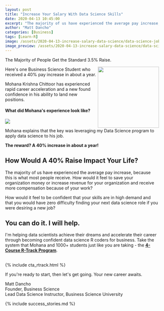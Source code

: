 ```yaml
---
layout: post
title: "Increase Your Salary With Data Science Skills"
date: 2020-04-13 10:45:00
excerpt: "The majority of us have experienced the average pay increase, because this is what most people receive. How would it feel to save your organization money or increase revenue for your organization and receive more compensation because of your work?"
author: "Matt Dancho"
categories: [Business]
tags: [Learn-R]
image: /assets/2020-04-13-increase-salary-data-science/data-science-job-offer.jpg
image_preview: /assets/2020-04-13-increase-salary-data-science/data-science-job-offer-preview.jpg
---
```


The Majority of People Get the Standard 3.5% Raise.

<img src="/assets/2020-04-13-increase-salary-data-science/Mohana-data-science.png" align="right" style="border:0; box-shadow:none; height:200px; width:200px;">

Here's one Business Science Student who received a 40% pay increase in about a year.

Mohana Krishna Chittoor has experienced rapid career acceleration and a new found confidence in his ability to land new positions.


#### What did Mohana's experience look like?

<img src="/assets/2020-04-13-increase-salary-data-science/Mohana-increse-salary-messages.png" align="center">

Mohana explains that the key was leveraging my Data Science program to apply data science to his job. 

__The reward? A 40% increase in about a year!__


## How Would A 40% Raise Impact Your Life?

The majority of us have experienced the average pay increase, because this is what most people receive. How would it feel to save your organization money or increase revenue for your organization and receive more compensation because of your work?

How would it feel to be confident that your skills are in high demand and that you would have zero difficulty finding your next data science role if you were desiring a new job?

## You can do it. I will help. 

I'm helping data scientists achieve their dreams and accelerate their career through becoming confident data science R coders for business. Take the system that Mohana and 1000+ students just like you are taking - the [__4-Course R-Track Program__](https://university.business-science.io/p/4-course-bundle-machine-learning-and-web-applications-r-track-101-102-201-202a/?coupon_code=ds4b15). 

<br>
{% include cta_rtrack.html %}
<br>

If you're ready to start, then let's get going. Your new career awaits. 

Matt Dancho
<br>
Founder, Business Science
<br>
Lead Data Science Instructor, Business Science University

{% include success_stories.md %}



